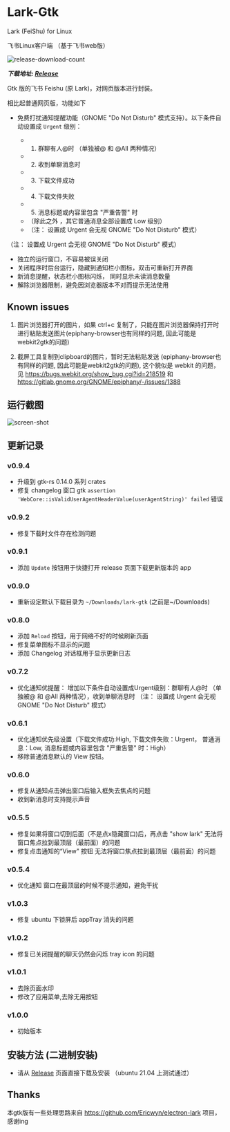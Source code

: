 # Lark-Gtk

Lark (FeiShu) for Linux

飞书Linux客户端 （基于飞书web版）

 ![release-download-count](https://img.shields.io/github/downloads/ttys3/lark-for-linux/total.svg)

 ***下载地址: [Release](https://github.com/ttys3/lark-for-linux/releases)***

Gtk 版的飞书 Feishu (原 Lark)，对网页版本进行封装。

相比起普通网页版，功能如下

- 免费打扰通知提醒功能（GNOME "Do Not Disturb" 模式支持）。以下条件自动设置成 `Urgent` 级别：

  - 1. 群聊有人@时 （单独被@ 和 @All 两种情况）
  - 2. 收到单聊消息时
  - 3. 下载文件成功
  - 4. 下载文件失败 
  - 5. 消息标题或内容里包含 "严重告警" 时
  - （除此之外 ，其它普通消息全部设置成 Low 级别）
  - （注： 设置成 Urgent 会无视 GNOME "Do Not Disturb" 模式）

（注： 设置成 Urgent 会无视 GNOME "Do Not Disturb" 模式）
- 独立的运行窗口，不容易被误关闭
- 关闭程序时后台运行，隐藏到通知栏小图标，双击可重新打开界面
- 新消息提醒，状态栏小图标闪烁， 同时显示未读消息数量
- 解除浏览器限制，避免因浏览器版本不对而提示无法使用

## Known issues

1. 图片浏览器打开的图片，如果 ctrl+c 复制了，只能在图片浏览器保持打开时进行粘贴发送图片(epiphany-browser也有同样的问题, 因此可能是webkit2gtk的问题)

2. 截屏工具复制到clipboard的图片，暂时无法粘贴发送 (epiphany-browser也有同样的问题, 因此可能是webkit2gtk的问题), 这个貌似是 webkit 的问题，见 <https://bugs.webkit.org/show_bug.cgi?id=218519> 和 <https://gitlab.gnome.org/GNOME/epiphany/-/issues/1388>


## 运行截图

![screen-shot](lark-gtk-2021-06-10_13-26.png?raw=true)

## 更新记录

### v0.9.4
- 升级到 gtk-rs 0.14.0 系列 crates
- 修复 changelog 窗口 gtk `assertion 'WebCore::isValidUserAgentHeaderValue(userAgentString)' failed` 错误

### v0.9.2
- 修复下载时文件存在检测问题

### v0.9.1
- 添加 `Update` 按钮用于快捷打开 release 页面下载更新版本的 app

### v0.9.0
- 重新设定默认下载目录为 `~/Downloads/lark-gtk` (之前是~/Downloads)

### v0.8.0
- 添加 `Reload` 按钮，用于网络不好的时候刷新页面
- 修复菜单图标不显示的问题
- 添加 Changelog 对话框用于显示更新日志

### v0.7.2
- 优化通知优提醒： 增加以下条件自动设置成Urgent级别：群聊有人@时 （单独被@ 和 @All 两种情况），收到单聊消息时 （注： 设置成 Urgent 会无视 GNOME "Do Not Disturb" 模式）

### v0.6.1
- 优化通知优先级设置（下载文件成功:High, 下载文件失败：Urgent， 普通消息：Low, 消息标题或内容里包含 "严重告警" 时：High）
- 移除普通消息默认的 View 按钮。

### v0.6.0
- 修复从通知点击弹出窗口后输入框失去焦点的问题
- 收到新消息时支持提示声音

### v0.5.5
- 修复如果将窗口切到后面（不是点x隐藏窗口)后，再点击 "show lark" 无法将窗口焦点拉到最顶层（最前面）的问题
- 修复点击通知的“View" 按钮 无法将窗口焦点拉到最顶层（最前面）的问题

### v0.5.4
- 优化通知 窗口在最顶层的时候不提示通知，避免干扰
 
### v1.0.3
 - 修复 ubuntu 下锁屏后 appTray 消失的问题

### v1.0.2
 - 修复已关闭提醒的聊天仍然会闪烁 tray icon 的问题

### v1.0.1
 - 去除页面水印
 - 修改了应用菜单,去除无用按钮

### v1.0.0
 - 初始版本


## 安装方法 (二进制安装)
 - 请从 [Release](https://github.com/ttys3/lark-for-linux/releases) 页面直接下载及安装 （ubuntu 21.04 上测试通过）


## Thanks

本gtk版有一些处理思路来自 <https://github.com/Ericwyn/electron-lark> 项目，感谢ing
